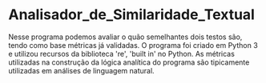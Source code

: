 # Analisador_de_Similaridade_Textual
Nesse programa podemos avaliar o quão semelhantes dois testos são, tendo como base métricas já validadas.
O programa foi criado em Python 3 e utilizou recursos da biblioteca 're', 'built in' no Python.
As métricas utilizadas na construção da lógica analítica do programa são tipicamente utilizadas em análises de linguagem natural.
